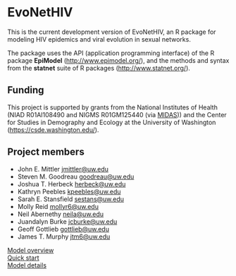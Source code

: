 # EvoNetHIV  

This is the current development version of EvoNetHIV, an R package for modeling HIV epidemics and viral evolution in sexual networks. 

The package uses the API (application programming interface) of the R package **EpiModel** (http://www.epimodel.org/), and the methods and syntax from the **statnet** suite of R packages (http://www.statnet.org/).

## Funding  

This project is supported by grants from the National Institutes of Health (NIAD R01AI108490 and NIGMS R01GM125440 (via [MIDAS](https://www.nigms.nih.gov/Research/specificareas/MIDAS/Pages/default.aspx))) and the Center for Studies in Demography and Ecology at the University of Washington (https://csde.washington.edu/). 

## Project members  

* John E. Mittler <jmittler@uw.edu>
* Steven M. Goodreau <goodreau@uw.edu>
* Joshua T. Herbeck <herbeck@uw.edu>
* Kathryn Peebles <kpeebles@uw.edu>
* Sarah E. Stansfield <sestans@uw.edu>
* Molly Reid <mollyr6@uw.edu>
* Neil Abernethy <neila@uw.edu>
* Juandalyn Burke <jcburke@uw.edu>
* Geoff Gottlieb <gottlieb@uw.edu>  
* James T. Murphy <jtm6@uw.edu> 

[Model overview](https://github.com/EvoNetHIV/EvoNet/blob/master/documentation/Model_overview.md)  
[Quick start](https://github.com/EvoNetHIV/EvoNet/blob/master/documentation/Quick%20start.md)  
[Model details](https://evonethiv.github.io/EvoNetHIV/documentation/Model_details.html)
